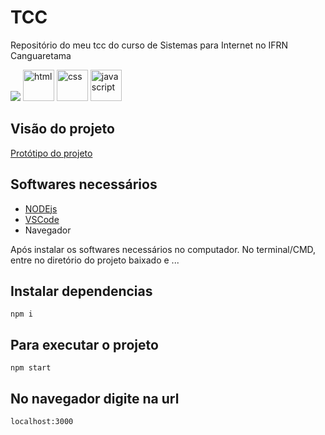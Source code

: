 # TCC
Repositório do meu tcc do curso de Sistemas para Internet no IFRN Canguaretama  
<p>
  <img src="https://img.shields.io/badge/Node.js-43853D?style=for-the-badge&logo=node.js&logoColor=white"/>
  <img width="50px" height="50px" src="https://img.icons8.com/color/2x/html-5.png" title="html">
  <img width="50px" height="50px" src="https://img.icons8.com/color/2x/css3.png" title="css">
  <img width="50px" height="50px" src="https://img.icons8.com/color/2x/javascript.png" title="javascript">
</p>

## Visão do projeto  
[Protótipo do projeto](https://www.figma.com/file/dklynEy9dD9lYNV1nieF1s/tcc?node-id=101%3A2)

## Softwares necessários  
- [NODEjs](https://nodejs.org/en/)
- [VSCode](https://code.visualstudio.com/Download)
- Navegador  

Após instalar os softwares necessários no computador. No terminal/CMD, entre no diretório do projeto baixado e ...

## Instalar dependencias
```
npm i
```

## Para executar o projeto
```
npm start
```

## No navegador digite na url
```
localhost:3000
```
